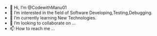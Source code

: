 - 👋 Hi, I’m @CodewithManu01
- 👀 I’m interested in the field of Software Developing,Testing,Debugging.
- 🌱 I’m currently learning New Technologies.
- 💞️ I’m looking to collaborate on ...
- 📫 How to reach me ...

<!---
CodewithManu01/CodewithManu01 is a ✨ special ✨ repository because its `README.md` (this file) appears on your GitHub profile.
You can click the Preview link to take a look at your changes.
--->
